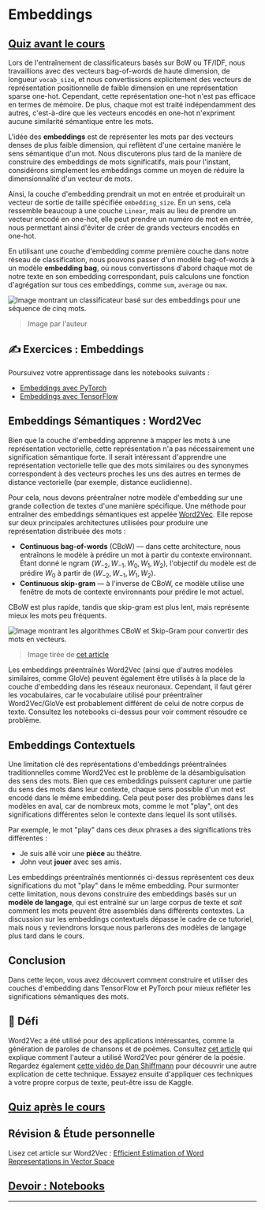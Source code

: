 <!--
CO_OP_TRANSLATOR_METADATA:
{
  "original_hash": "b708c9b85b833864c73c6281f1e6b96e",
  "translation_date": "2025-09-23T12:04:57+00:00",
  "source_file": "lessons/5-NLP/14-Embeddings/README.md",
  "language_code": "fr"
}
-->
# Embeddings

## [Quiz avant le cours](https://ff-quizzes.netlify.app/en/ai/quiz/27)

Lors de l'entraînement de classificateurs basés sur BoW ou TF/IDF, nous travaillions avec des vecteurs bag-of-words de haute dimension, de longueur `vocab_size`, et nous convertissions explicitement des vecteurs de représentation positionnelle de faible dimension en une représentation sparse one-hot. Cependant, cette représentation one-hot n'est pas efficace en termes de mémoire. De plus, chaque mot est traité indépendamment des autres, c'est-à-dire que les vecteurs encodés en one-hot n'expriment aucune similarité sémantique entre les mots.

L'idée des **embeddings** est de représenter les mots par des vecteurs denses de plus faible dimension, qui reflètent d'une certaine manière le sens sémantique d'un mot. Nous discuterons plus tard de la manière de construire des embeddings de mots significatifs, mais pour l'instant, considérons simplement les embeddings comme un moyen de réduire la dimensionnalité d'un vecteur de mots.

Ainsi, la couche d'embedding prendrait un mot en entrée et produirait un vecteur de sortie de taille spécifiée `embedding_size`. En un sens, cela ressemble beaucoup à une couche `Linear`, mais au lieu de prendre un vecteur encodé en one-hot, elle peut prendre un numéro de mot en entrée, nous permettant ainsi d'éviter de créer de grands vecteurs encodés en one-hot.

En utilisant une couche d'embedding comme première couche dans notre réseau de classification, nous pouvons passer d'un modèle bag-of-words à un modèle **embedding bag**, où nous convertissons d'abord chaque mot de notre texte en son embedding correspondant, puis calculons une fonction d'agrégation sur tous ces embeddings, comme `sum`, `average` ou `max`.

![Image montrant un classificateur basé sur des embeddings pour une séquence de cinq mots.](../../../../../translated_images/embedding-classifier-example.b77f021a7ee67eeec8e68bfe11636c5b97d6eaa067515a129bfb1d0034b1ac5b.fr.png)

> Image par l'auteur

## ✍️ Exercices : Embeddings

Poursuivez votre apprentissage dans les notebooks suivants :
* [Embeddings avec PyTorch](EmbeddingsPyTorch.ipynb)
* [Embeddings avec TensorFlow](EmbeddingsTF.ipynb)

## Embeddings Sémantiques : Word2Vec

Bien que la couche d'embedding apprenne à mapper les mots à une représentation vectorielle, cette représentation n'a pas nécessairement une signification sémantique forte. Il serait intéressant d'apprendre une représentation vectorielle telle que des mots similaires ou des synonymes correspondent à des vecteurs proches les uns des autres en termes de distance vectorielle (par exemple, distance euclidienne).

Pour cela, nous devons préentraîner notre modèle d'embedding sur une grande collection de textes d'une manière spécifique. Une méthode pour entraîner des embeddings sémantiques est appelée [Word2Vec](https://en.wikipedia.org/wiki/Word2vec). Elle repose sur deux principales architectures utilisées pour produire une représentation distribuée des mots :

 - **Continuous bag-of-words** (CBoW) — dans cette architecture, nous entraînons le modèle à prédire un mot à partir du contexte environnant. Étant donné le ngram $(W_{-2},W_{-1},W_0,W_1,W_2)$, l'objectif du modèle est de prédire $W_0$ à partir de $(W_{-2},W_{-1},W_1,W_2)$.
 - **Continuous skip-gram** — à l'inverse de CBoW, ce modèle utilise une fenêtre de mots de contexte environnants pour prédire le mot actuel.

CBoW est plus rapide, tandis que skip-gram est plus lent, mais représente mieux les mots peu fréquents.

![Image montrant les algorithmes CBoW et Skip-Gram pour convertir des mots en vecteurs.](../../../../../translated_images/example-algorithms-for-converting-words-to-vectors.fbe9207a726922f6f0f5de66427e8a6eda63809356114e28fb1fa5f4a83ebda7.fr.png)

> Image tirée de [cet article](https://arxiv.org/pdf/1301.3781.pdf)

Les embeddings préentraînés Word2Vec (ainsi que d'autres modèles similaires, comme GloVe) peuvent également être utilisés à la place de la couche d'embedding dans les réseaux neuronaux. Cependant, il faut gérer les vocabulaires, car le vocabulaire utilisé pour préentraîner Word2Vec/GloVe est probablement différent de celui de notre corpus de texte. Consultez les notebooks ci-dessus pour voir comment résoudre ce problème.

## Embeddings Contextuels

Une limitation clé des représentations d'embeddings préentraînées traditionnelles comme Word2Vec est le problème de la désambiguïsation des sens des mots. Bien que ces embeddings puissent capturer une partie du sens des mots dans leur contexte, chaque sens possible d'un mot est encodé dans le même embedding. Cela peut poser des problèmes dans les modèles en aval, car de nombreux mots, comme le mot "play", ont des significations différentes selon le contexte dans lequel ils sont utilisés.

Par exemple, le mot "play" dans ces deux phrases a des significations très différentes :

- Je suis allé voir une **pièce** au théâtre.
- John veut **jouer** avec ses amis.

Les embeddings préentraînés mentionnés ci-dessus représentent ces deux significations du mot "play" dans le même embedding. Pour surmonter cette limitation, nous devons construire des embeddings basés sur un **modèle de langage**, qui est entraîné sur un large corpus de texte et *sait* comment les mots peuvent être assemblés dans différents contextes. La discussion sur les embeddings contextuels dépasse le cadre de ce tutoriel, mais nous y reviendrons lorsque nous parlerons des modèles de langage plus tard dans le cours.

## Conclusion

Dans cette leçon, vous avez découvert comment construire et utiliser des couches d'embedding dans TensorFlow et PyTorch pour mieux refléter les significations sémantiques des mots.

## 🚀 Défi

Word2Vec a été utilisé pour des applications intéressantes, comme la génération de paroles de chansons et de poèmes. Consultez [cet article](https://www.politetype.com/blog/word2vec-color-poems) qui explique comment l'auteur a utilisé Word2Vec pour générer de la poésie. Regardez également [cette vidéo de Dan Shiffmann](https://www.youtube.com/watch?v=LSS_bos_TPI&ab_channel=TheCodingTrain) pour découvrir une autre explication de cette technique. Essayez ensuite d'appliquer ces techniques à votre propre corpus de texte, peut-être issu de Kaggle.

## [Quiz après le cours](https://ff-quizzes.netlify.app/en/ai/quiz/28)

## Révision & Étude personnelle

Lisez cet article sur Word2Vec : [Efficient Estimation of Word Representations in Vector Space](https://arxiv.org/pdf/1301.3781.pdf)

## [Devoir : Notebooks](assignment.md)

---


